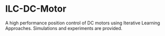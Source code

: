 # ILC-DC-Motor

A high performance position control of DC motors using Iterative Learning Approaches.
Simulations and experiments are provided.

